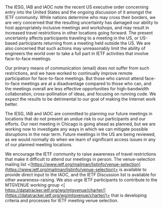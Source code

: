 
The IESG, IAB and IAOC note the recent US executive order concerning entry into the United States and the ongoing discussion of it amongst the IETF community. While nations determine who may cross their borders, we are very concerned that the resulting uncertainty has damaged our ability to host appropriately inclusive meetings and workshops, and may result in increased travel restrictions in other locations going forward. The present uncertainty affects participants traveling to a meeting in the US, or US-based participants returning from a meeting held outside the US. We are also concerned that such actions may unreasonably limit the ability of engineers the world over to take a full part in IETF activities that involve face-to-face meetings.


Our primary means of communication (email) does not suffer from such restrictions, and we have worked to continually improve remote participation for face-to-face meetings. But those who cannot attend face-to-face meetings are at a disadvantage compared to those who can, and the meetings overall are less effective opportunities for high-bandwidth collaboration, cross-pollination of ideas, and focusing on running code. We expect the results to be detrimental to our goal of making the Internet work better.


The IESG, IAB and IAOC are committed to planning our future meetings in locations that do not present an undue risk to our participants and our efforts. Our next meeting in Chicago is going ahead as planned, but we are working now to investigate any ways in which we can mitigate possible disruptions in the near term. Future meetings in the US are being reviewed, as we would normally do when we learn of significant access issues in any of our planned meeting locations.


We encourage the IETF community to raise awareness of travel restrictions that make it difficult to attend our meetings in person. The venue-selection mailing list <[​https://www.ietf.org/mailman/listinfo/venue-selection](https://www.ietf.org/mailman/listinfo/venue-selection)> is available to provide direct input to the IAOC, and the IETF Discussion list is available for other awareness-raising. We also urge IETF participants to contribute to the MTGVENUE working group <[​https://datatracker.ietf.org/wg/mtgvenue/charter/](https://datatracker.ietf.org/wg/mtgvenue/charter/)> that is developing criteria and processes for IETF meeting venue selection.


